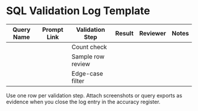 # SQL Validation Log Template

| Query Name | Prompt Link | Validation Step | Result | Reviewer | Notes |
| --- | --- | --- | --- | --- | --- |
| | | Count check | | | |
| | | Sample row review | | | |
| | | Edge-case filter | | | |

Use one row per validation step. Attach screenshots or query exports as evidence when you close the log entry in the accuracy register.
